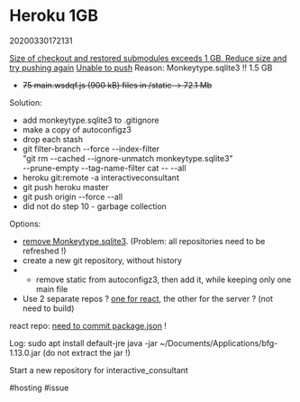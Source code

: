 Heroku 1GB
=
20200330172131

[Size of checkout and restored submodules exceeds 1 GB. Reduce size and try pushing again](https://www.google.com/search?q=heroku+Size+of+checkout+and+restored+submodules+exceeds+1+GB.+Reduce+size+and+try+pushing+again.&oq=heroku+Size+of+checkout+and+restored+submodules+exceeds+1+GB.+Reduce+size+and+try+pushing+again.&aqs=chrome..69i57.20419j0j7&sourceid=chrome&ie=UTF-8)
[Unable to push](https://stackoverflow.com/questions/53643408/unable-to-push-to-heroku-after-importing-thousands-of-records)
Reason: Monkeytype.sqlite3 !! 1.5 GB
* ~~75 main.wsdqf.js (900 kB) files in /static → 72.1 Mb~~

Solution:
* add monkeytype.sqlite3 to .gitignore
* make a copy of autoconfigz3
* drop each stash
* git filter-branch --force --index-filter \
  "git rm --cached --ignore-unmatch monkeytype.sqlite3" \
  --prune-empty --tag-name-filter cat -- --all
* heroku git:remote -a interactiveconsultant
* git push heroku master
* git push origin --force --all
* did not do step 10 - garbage collection
  

Options:
* [remove Monkeytype.sqlite3](https://help.github.com/en/github/authenticating-to-github/removing-sensitive-data-from-a-repository).  (Problem: all repositories need to be refreshed !)
* create a new git repository, without history
* * remove static from autoconfigz3, then add it, while keeping only one main file
* Use 2 separate repos ? [one for react](https://dev.to/smithmanny/deploy-your-react-app-to-heroku-2b6f), the other for the server ?  (not need to build)

react repo: [need to commit package.json](https://stackoverflow.com/questions/33388338/heroku-does-not-read-node-version) !

Log:
sudo apt install default-jre
java -jar ~/Documents/Applications/bfg-1.13.0.jar  (do not extract the jar !)


Start a new repository for interactive_consultant

#hosting #issue